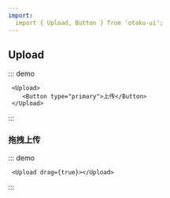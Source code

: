 ```yaml
---
import: 
  import { Upload, Button } from 'otaku-ui';
---
```


## Upload

::: demo

```tsx
 <Upload>
    <Button type="primary">上传</Button>
 </Upload>
```
:::


### 拖拽上传

::: demo

```tsx
 <Upload drag={true}></Upload>
```
:::
